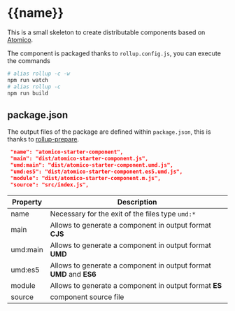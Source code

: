 # {{__name__}}

This is a small skeleton to create distributable components based on [Atomico](https://github.com/uppercod/atomico).

The component is packaged thanks to `rollup.config.js`, you can execute the commands

```bash
# alias rollup -c -w
npm run watch
# alias rollup -c
npm run build
```

## package.json

The output files of the package are defined within `package.json`, this is thanks to [rollup-prepare](https://github.com/uppercod/rollup-prepare).

```json
 "name": "atomico-starter-component",
 "main": "dist/atomico-starter-component.js",
 "umd:main": "dist/atomico-starter-component.umd.js",
 "umd:es5": "dist/atomico-starter-component.es5.umd.js",
 "module": "dist/atomico-starter-component.m.js",
 "source": "src/index.js",
```

| Property | Description |
|-----------|-------------|
| name | Necessary for the exit of the files type `umd:*`|
| main | Allows to generate a component in output format **CJS** |
| umd:main | Allows to generate a component in output format **UMD** |
| umd:es5 | Allows to generate a component in output format **UMD** and **ES6** |
| module | Allows to generate a component in output format **ES** |
| source | component source file |